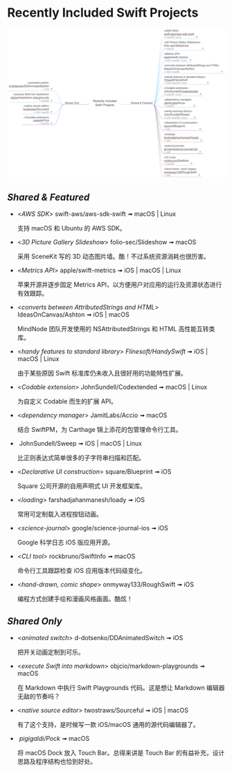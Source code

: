 # Recently Included Swift Projects

![](RecentlyIncludedSwiftProjects.png)

## *Shared & Featured*

- <*AWS SDK*> swift-aws/aws-sdk-swift ➟ macOS | Linux 

	支持 macOS 和 Ubuntu 的 AWS SDK。

- <*3D Picture Gallery Slideshow*> folio-sec/Slideshow ➟ macOS 

	采用 SceneKit 写的 3D 动态图片墙。酷！不过系统资源消耗也很历害。

- <*Metrics API*> apple/swift-metrics ➟ iOS | macOS | Linux

	苹果开源并逐步固定 Metrics API，以方便用户对应用的运行及资源状态进行有效跟踪。

- <*converts between AttributedStrings and HTML*> IdeasOnCanvas/Ashton ➟ iOS | macOS

	MindNode 团队开发使用的 NSAttributedStrings 和 HTML 高性能互转类库。

- <*handy features to standard library*> *Flinesoft/HandySwift* ➟ iOS | macOS | Linux

	由于某些原因 Swift 标准库仍未收入且很好用的功能特性扩展。

- <*Codable extension*> JohnSundell/Codextended ➟ macOS | Linux

	为自定义 Codable 而生的扩展 API。

- <*dependency manager*> JamitLabs/Accio ➟ macOS

	结合 SwiftPM，为 Carthage 锦上添花的包管理命令行工具。

- *<string scanning library>* JohnSundell/Sweep ➟ iOS | macOS | Linux

	比正则表达式简单很多的子字符串扫描和匹配。

- <*Declarative UI construction*> square/Blueprint ➟ iOS

	Square 公司开源的自用声明式 UI 开发框架库。

- <*loading*> farshadjahanmanesh/loady ➟ iOS

	常用可定制载入进程按钮动画。

- <*science-journal*> google/science-journal-ios ➟ iOS

	Google 科学日志 iOS 版应用开源。

- <*CLI tool*> rockbruno/SwiftInfo ➟ macOS

	命令行工具跟踪检查 iOS 应用版本代码级变化。

- <*hand-drawn, comic shape*> onmyway133/RoughSwift ➟ iOS

	编程方式创建手绘和漫画风格画面。酷炫！

## *Shared Only*

- <*animated switch*> d-dotsenko/DDAnimatedSwitch ➟ iOS 

	把开关动画定制到可乐。

- <*execute Swift into markdown*> objcio/markdown-playgrounds ➟ macOS 

	在 Markdown 中执行 Swift Playgrounds 代码。这是想让 Markdown 编辑器无敌的节奏吗？

- <*native source editor*> twostraws/Sourceful ➟ iOS | macOS 

	有了这个支持，是时候写一款 iOS/macOS 通用的源代码编辑器了。

- *<TouchBar extension> pigigaldi/Pock* ➟ macOS

	将 macOS Dock 放入 Touch Bar。总得来讲是 Touch Bar 的有益补充，设计思路及程序结构也恰到好处。

